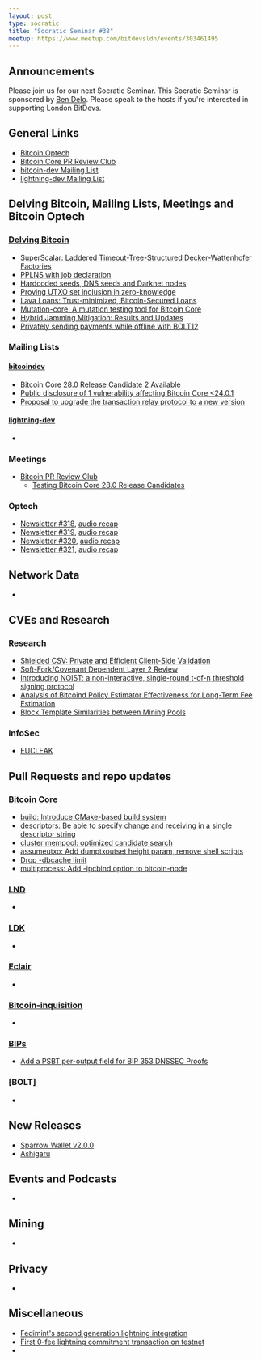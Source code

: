 ```yaml
---
layout: post
type: socratic
title: "Socratic Seminar #38"
meetup: https://www.meetup.com/bitdevsldn/events/303461495
---
```


## Announcements

Please join us for our next Socratic Seminar. This Socratic Seminar is sponsored by [Ben Delo](https://twitter.com/bendelo).
Please speak to the hosts if you're interested in supporting London BitDevs.

## General Links

* [Bitcoin Optech](https://bitcoinops.org)
* [Bitcoin Core PR Review Club](https://bitcoincore.reviews)
* [bitcoin-dev Mailing List](https://lists.linuxfoundation.org/pipermail/bitcoin-dev)
* [lightning-dev Mailing List](https://lists.linuxfoundation.org/pipermail/lightning-dev)

## Delving Bitcoin, Mailing Lists, Meetings and Bitcoin Optech
### [Delving Bitcoin](https://delvingbitcoin.org/)
- [SuperScalar: Laddered Timeout-Tree-Structured Decker-Wattenhofer Factories](https://delvingbitcoin.org/t/superscalar-laddered-timeout-tree-structured-decker-wattenhofer-factories/1143)
- [PPLNS with job declaration](https://delvingbitcoin.org/t/pplns-with-job-declaration/1099)
- [Hardcoded seeds, DNS seeds and Darknet nodes](https://delvingbitcoin.org/t/hardcoded-seeds-dns-seeds-and-darknet-nodes/1123/7)
- [Proving UTXO set inclusion in zero-knowledge](https://delvingbitcoin.org/t/proving-utxo-set-inclusion-in-zero-knowledge/1142)
- [Lava Loans: Trust-minimized, Bitcoin-Secured Loans](https://delvingbitcoin.org/t/lava-loans-trust-minimized-bitcoin-secured-loans/1112)
- [Mutation-core: A mutation testing tool for Bitcoin Core](https://delvingbitcoin.org/t/mutation-core-a-mutation-testing-tool-for-bitcoin-core/1119)
- [Hybrid Jamming Mitigation: Results and Updates](https://delvingbitcoin.org/t/hybrid-jamming-mitigation-results-and-updates/1147)
- [Privately sending payments while offline with BOLT12](https://delvingbitcoin.org/t/privately-sending-payments-while-offline-with-bolt12/1134)

### Mailing Lists
#### [bitcoindev](https://groups.google.com/g/bitcoindev)
- [Bitcoin Core 28.0 Release Candidate 2 Available](https://groups.google.com/g/bitcoindev/c/9MNF8dFkYLM)
- [Public disclosure of 1 vulnerability affecting Bitcoin Core <24.0.1](https://groups.google.com/g/bitcoindev/c/YH-kFMxA_jY)
- [Proposal to upgrade the transaction relay protocol to a new version](https://groups.google.com/g/bitcoindev/c/nWUcXBQbLGU)

#### [lightning-dev](https://lists.linuxfoundation.org/pipermail/lightning-dev)
-

### Meetings
- [Bitcoin PR Review Club](https://bitcoincore.reviews)
  - [Testing Bitcoin Core 28.0 Release Candidates](https://bitcoincore.reviews/v28-rc-testing)

### Optech
- [Newsletter #318](https://bitcoinops.org/en/newsletters/2024/08/30/), [audio recap](https://bitcoinops.org/en/podcast/2024/09/03/)
- [Newsletter #319](https://bitcoinops.org/en/newsletters/2024/09/06/), [audio recap](https://bitcoinops.org/en/podcast/2024/09/10/)
- [Newsletter #320](https://bitcoinops.org/en/newsletters/2024/09/13/), [audio recap](https://bitcoinops.org/en/podcast/2024/09/17/)
- [Newsletter #321](https://bitcoinops.org/en/newsletters/2024/09/20/), [audio recap](https://bitcoinops.org/en/podcast/2024/09/24/)

## Network Data
-

## CVEs and Research
### Research
- [Shielded CSV: Private and Efficient Client-Side Validation](https://github.com/ShieldedCSV/ShieldedCSV)
- [Soft-Fork/Covenant Dependent Layer 2 Review](https://petertodd.org/2024/covenant-dependent-layer-2-review)
- [Introducing NOIST: a non-interactive, single-round t-of-n threshold signing protocol](https://blog.brollup.org/introducing-noist-a-non-interactive-single-round-t-of-n-threshold-signing-protocol-51225fe513fa)
- [Analysis of Bitcoind Policy Estimator Effectiveness for Long-Term Fee Estimation](https://hackmd.io/@VzfUhtefQky1-i2_EY1HEQ/SyqBhQ8FR)
- [Block Template Similarities between Mining Pools](https://b10c.me/observations/12-template-similarity/)

### InfoSec
- [EUCLEAK](https://ninjalab.io/eucleak/)

## Pull Requests and repo updates
### [Bitcoin Core](https://github.com/bitcoin/bitcoin)
<!--- Link to query merged PRs since YYYY-MM-DD sorted by descending activity: https://github.com/bitcoin/bitcoin/pulls?page=1&q=is%3Apr+is%3Aclosed+merged%3A%3EYYYY-MM-DD+sort%3Acomments-desc -->
- [build: Introduce CMake-based build system](https://github.com/bitcoin/bitcoin/pull/30454)
- [descriptors: Be able to specify change and receiving in a single descriptor string](https://github.com/bitcoin/bitcoin/pull/22838)
- [cluster mempool: optimized candidate search](https://github.com/bitcoin/bitcoin/pull/30286)
- [assumeutxo: Add dumptxoutset height param, remove shell scripts](https://github.com/bitcoin/bitcoin/pull/29553)
- [Drop -dbcache limit](https://github.com/bitcoin/bitcoin/pull/28358)
- [multiprocess: Add -ipcbind option to bitcoin-node](https://github.com/bitcoin/bitcoin/pull/30509)


### [LND](https://github.com/lightningnetwork/lnd)
-

### [LDK](https://github.com/lightningdevkit/rust-lightning)
-

### [Eclair](https://github.com/ACINQ/eclair)
-

### [Bitcoin-inquisition](https://github.com/bitcoin-inquisition/bitcoin)
-

### [BIPs](https://github.com/bitcoin/bips)
- [Add a PSBT per-output field for BIP 353 DNSSEC Proofs](https://github.com/bitcoin/bips/pull/1657)

### [BOLT]
-

## New Releases
- [Sparrow Wallet v2.0.0](https://github.com/sparrowwallet/sparrow/releases)
- [Ashigaru](https://ashigaru.rs/)

## Events and Podcasts
-

## Mining
-

## Privacy
-

## Miscellaneous
- [Fedimint's second generation lightning integration](https://x.com/joschisanbtc/status/1833778662027432136)
- [First 0-fee lightning commitment transaction on testnet](https://x.com/realtbast/status/1834213774674247987)
- 
